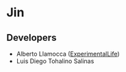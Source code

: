 # Jin

## Developers

- Alberto Llamocca ([ExperimentalLife](https://github.com/experimentallife))
- Luis Diego Tohalino Salinas
